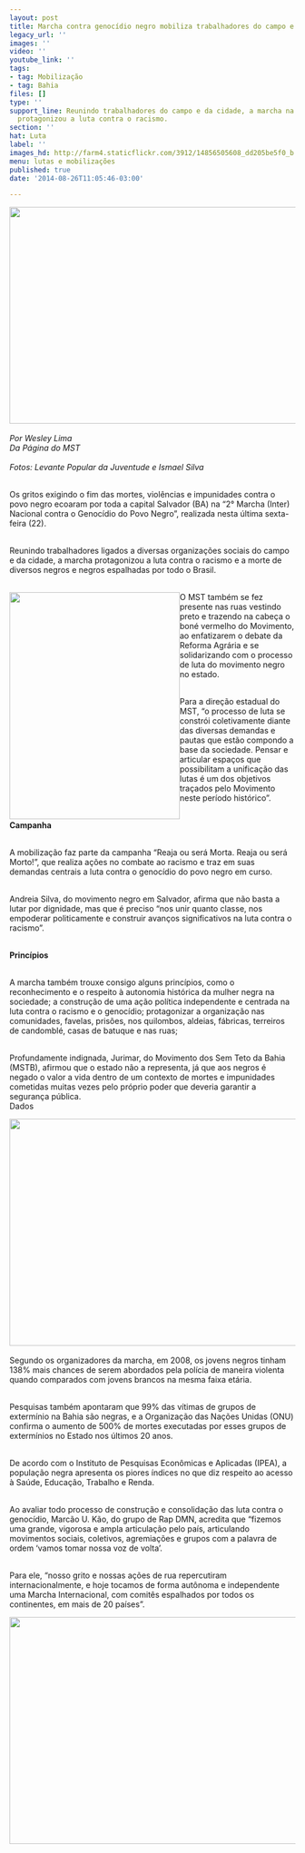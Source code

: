 ```yaml
---
layout: post
title: Marcha contra genocídio negro mobiliza trabalhadores do campo e cidade
legacy_url: ''
images: ''
video: ''
youtube_link: ''
tags:
- tag: Mobilização
- tag: Bahia
files: []
type: ''
support_line: Reunindo trabalhadores do campo e da cidade, a marcha na capital Salvador
  protagonizou a luta contra o racismo.
section: ''
hat: Luta
label: ''
images_hd: http://farm4.staticflickr.com/3912/14856505608_dd205be5f0_b.jpg
menu: lutas e mobilizações
published: true
date: '2014-08-26T11:05:46-03:00'

---
```

<p><img alt="" height="382" src="http://farm4.staticflickr.com/3912/14856505608_dd205be5f0_b.jpg" width="600" /><br />
<br />
<em>Por Wesley Lima<br />
Da P&aacute;gina do MST<br />
<br />
Fotos: Levante Popular da Juventude e Ismael Silva</em></p>

<p><br />
Os gritos exigindo o fim das mortes, viol&ecirc;ncias e impunidades contra o povo negro ecoaram por toda a capital Salvador (BA) na &ldquo;2&deg; Marcha (Inter) Nacional contra o Genoc&iacute;dio do Povo Negro&rdquo;, realizada nesta &uacute;ltima sexta-feira (22).</p>

<p><br />
Reunindo trabalhadores ligados a diversas organiza&ccedil;&otilde;es sociais do campo e da cidade, a marcha protagonizou a luta contra o racismo e a morte de diversos negros e negros espalhadas por todo o Brasil.</p>

<p><br />
<img alt="" height="400" src="http://farm4.staticflickr.com/3892/14856380429_83d40b2894_b.jpg" style="float:left" width="300" />O MST tamb&eacute;m se fez presente nas ruas vestindo preto e trazendo na cabe&ccedil;a o bon&eacute; vermelho do Movimento, ao enfatizarem o debate da Reforma Agr&aacute;ria e se solidarizando com o processo de luta do movimento negro no estado.</p>

<p><br />
Para a dire&ccedil;&atilde;o estadual do MST, &ldquo;o processo de luta se constr&oacute;i coletivamente diante das diversas demandas e pautas que est&atilde;o compondo a base da sociedade. Pensar e articular espa&ccedil;os que possibilitam a unifica&ccedil;&atilde;o das lutas &eacute; um dos objetivos tra&ccedil;ados pelo Movimento neste per&iacute;odo hist&oacute;rico&rdquo;.</p>

<p><br />
<strong>Campanha</strong></p>

<p><br />
A mobiliza&ccedil;&atilde;o faz parte da campanha &ldquo;Reaja ou ser&aacute; Morta. Reaja ou ser&aacute; Morto!&rdquo;, que realiza a&ccedil;&otilde;es no combate ao racismo e traz em suas demandas centrais a luta contra o genoc&iacute;dio do povo negro em curso.&nbsp;</p>

<p><br />
Andreia Silva, do movimento negro em Salvador, afirma que n&atilde;o basta a lutar por dignidade, mas que &eacute; preciso &ldquo;nos unir quanto classe, nos empoderar politicamente e construir avan&ccedil;os significativos na luta contra o racismo&rdquo;.</p>

<p><br />
<strong>Princ&iacute;pios</strong></p>

<p><br />
A marcha tamb&eacute;m trouxe consigo alguns princ&iacute;pios, como o reconhecimento e o respeito &agrave; autonomia hist&oacute;rica da mulher negra na sociedade; a constru&ccedil;&atilde;o de uma a&ccedil;&atilde;o pol&iacute;tica independente e centrada na luta contra o racismo e o genoc&iacute;dio; protagonizar a organiza&ccedil;&atilde;o nas comunidades, favelas, pris&otilde;es, nos quilombos, aldeias, f&aacute;bricas, terreiros de candombl&eacute;, casas de batuque e nas ruas;</p>

<p><br />
Profundamente indignada, Jurimar, do Movimento dos Sem Teto da Bahia (MSTB), afirmou que o estado n&atilde;o a representa, j&aacute; que aos negros &eacute; negado o valor a vida dentro de um contexto de mortes e impunidades cometidas muitas vezes pelo pr&oacute;prio poder que deveria garantir a seguran&ccedil;a p&uacute;blica.<br />
Dados</p>

<p><img alt="" height="400" src="http://farm4.staticflickr.com/3881/15040043501_026da84d7a_b.jpg" width="600" /><br />
<br />
Segundo os organizadores da marcha, em 2008, os jovens negros tinham 138% mais chances de serem abordados pela pol&iacute;cia de maneira violenta quando comparados com jovens brancos na mesma faixa et&aacute;ria.&nbsp;</p>

<p><br />
Pesquisas tamb&eacute;m apontaram que 99% das v&iacute;timas de grupos de exterm&iacute;nio na Bahia s&atilde;o negras, e a Organiza&ccedil;&atilde;o das Na&ccedil;&otilde;es Unidas (ONU) confirma o aumento de 500% de mortes executadas por esses grupos de exterm&iacute;nios no Estado nos &uacute;ltimos 20 anos.</p>

<p><br />
De acordo com o Instituto de Pesquisas Econ&ocirc;micas e Aplicadas (IPEA), a popula&ccedil;&atilde;o negra apresenta os piores &iacute;ndices no que diz respeito ao acesso &agrave; Sa&uacute;de, Educa&ccedil;&atilde;o, Trabalho e Renda.</p>

<p><br />
Ao avaliar todo processo de constru&ccedil;&atilde;o e consolida&ccedil;&atilde;o das luta contra o genoc&iacute;dio, Marc&atilde;o U. K&atilde;o, do grupo de Rap DMN, acredita que &ldquo;fizemos uma grande, vigorosa e ampla articula&ccedil;&atilde;o pelo pa&iacute;s, articulando movimentos sociais, coletivos, agremia&ccedil;&otilde;es e grupos com a palavra de ordem &lsquo;vamos tomar nossa voz de volta&rsquo;.&nbsp;</p>

<p><br />
Para ele, &ldquo;nosso grito e nossas a&ccedil;&otilde;es de rua repercutiram internacionalmente, e hoje tocamos de forma aut&ocirc;noma e independente uma Marcha Internacional, com comit&ecirc;s espalhados por todos os continentes, em mais de 20 pa&iacute;ses&rdquo;.</p>

<p><img alt="" height="400" src="http://farm6.staticflickr.com/5592/14856381669_fd36e50397_b.jpg" width="600" /></p>
